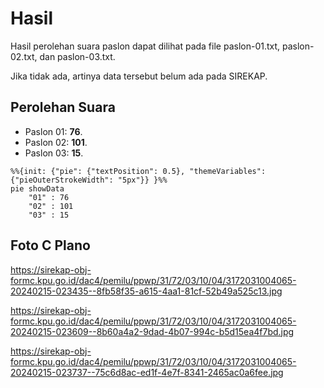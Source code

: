 # Hasil

Hasil perolehan suara paslon dapat dilihat pada file paslon-01.txt, paslon-02.txt, dan paslon-03.txt.

Jika tidak ada, artinya data tersebut belum ada pada SIREKAP.

## Perolehan Suara

 * Paslon 01: **76**.
 * Paslon 02: **101**.
 * Paslon 03: **15**.

```mermaid
%%{init: {"pie": {"textPosition": 0.5}, "themeVariables": {"pieOuterStrokeWidth": "5px"}} }%%
pie showData
    "01" : 76
    "02" : 101
    "03" : 15
```
## Foto C Plano

https://sirekap-obj-formc.kpu.go.id/dac4/pemilu/ppwp/31/72/03/10/04/3172031004065-20240215-023435--8fb58f35-a615-4aa1-81cf-52b49a525c13.jpg

https://sirekap-obj-formc.kpu.go.id/dac4/pemilu/ppwp/31/72/03/10/04/3172031004065-20240215-023609--8b60a4a2-9dad-4b07-994c-b5d15ea4f7bd.jpg

https://sirekap-obj-formc.kpu.go.id/dac4/pemilu/ppwp/31/72/03/10/04/3172031004065-20240215-023737--75c6d8ac-ed1f-4e7f-8341-2465ac0a6fee.jpg
